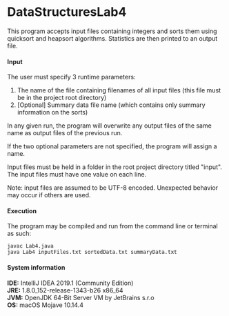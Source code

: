 # DataStructuresLab4
This program accepts input files containing integers and sorts them using quicksort and heapsort algorithms. 
Statistics are then printed to an output file. 

#### **Input**  
The user must specify 3 runtime parameters: 
1. The name of the file containing filenames of all input files (this file must be in the project root directory)
2. [Optional] Summary data file name (which contains only summary information on the sorts)

In any given run, the program will overwrite any output files of the same name as output files of the previous run. 

If the two optional parameters are not specified, the program will assign a name. 

Input files must be held in a folder in the root project directory titled "input". The input files must have one value on each line.  
 
Note: input files are assumed to be UTF-8 encoded. Unexpected behavior may occur if others are used.


#### **Execution**
The program may be compiled and run from the command line or terminal as such:

```
javac Lab4.java  
java Lab4 inputFiles.txt sortedData.txt summaryData.txt
```

#### **System information**
**IDE:** IntelliJ IDEA 2019.1 (Community Edition)  
**JRE:** 1.8.0_152-release-1343-b26 x86_64  
**JVM:** OpenJDK 64-Bit Server VM by JetBrains s.r.o  
**OS:** macOS Mojave 10.14.4
